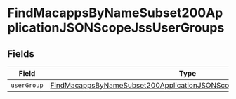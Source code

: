 # FindMacappsByNameSubset200ApplicationJSONScopeJssUserGroups


## Fields

| Field                                                                                                                                                                   | Type                                                                                                                                                                    | Required                                                                                                                                                                | Description                                                                                                                                                             |
| ----------------------------------------------------------------------------------------------------------------------------------------------------------------------- | ----------------------------------------------------------------------------------------------------------------------------------------------------------------------- | ----------------------------------------------------------------------------------------------------------------------------------------------------------------------- | ----------------------------------------------------------------------------------------------------------------------------------------------------------------------- |
| `userGroup`                                                                                                                                                             | [FindMacappsByNameSubset200ApplicationJSONScopeJssUserGroupsUserGroup](../../models/operations/findmacappsbynamesubset200applicationjsonscopejssusergroupsusergroup.md) | :heavy_minus_sign:                                                                                                                                                      | N/A                                                                                                                                                                     |